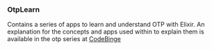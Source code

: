 ### OtpLearn

Contains a series of apps to learn and understand OTP with Elixir.
An explanation for the concepts and apps used within to 
explain them is available in the otp series at [CodeBinge](https://www.thecodebinge.com/)
